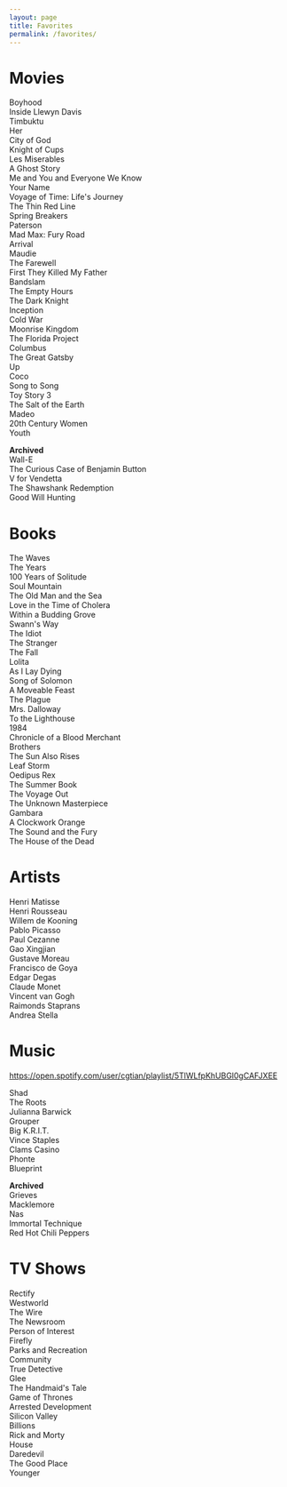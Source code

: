 ```yaml
---
layout: page
title: Favorites
permalink: /favorites/
---
```

Movies
==
Boyhood  
Inside Llewyn Davis  
Timbuktu  
Her  
City of God  
Knight of Cups  
Les Miserables  
A Ghost Story  
Me and You and Everyone We Know  
Your Name  
Voyage of Time: Life's Journey  
The Thin Red Line  
Spring Breakers  
Paterson  
Mad Max: Fury Road   
Arrival  
Maudie  
The Farewell  
First They Killed My Father  
Bandslam  
The Empty Hours  
The Dark Knight  
Inception  
Cold War   
Moonrise Kingdom  
The Florida Project  
Columbus  
The Great Gatsby  
Up  
Coco  
Song to Song  
Toy Story 3  
The Salt of the Earth   
Madeo   
20th Century Women  
Youth  
  
**Archived**  
Wall-E  
The Curious Case of Benjamin Button  
V for Vendetta  
The Shawshank Redemption  
Good Will Hunting  

Books
==
The Waves  
The Years  
100 Years of Solitude  
Soul Mountain  
The Old Man and the Sea  
Love in the Time of Cholera  
Within a Budding Grove  
Swann's Way  
The Idiot  
The Stranger  
The Fall  
Lolita  
As I Lay Dying  
Song of Solomon  
A Moveable Feast  
The Plague  
Mrs. Dalloway  
To the Lighthouse  
1984  
Chronicle of a Blood Merchant  
Brothers  
The Sun Also Rises  
Leaf Storm  
Oedipus Rex  
The Summer Book  
The Voyage Out  
The Unknown Masterpiece  
Gambara  
A Clockwork Orange  
The Sound and the Fury  
The House of the Dead  

Artists
==
Henri Matisse  
Henri Rousseau  
Willem de Kooning  
Pablo Picasso  
Paul Cezanne  
Gao Xingjian  
Gustave Moreau  
Francisco de Goya  
Edgar Degas  
Claude Monet  
Vincent van Gogh  
Raimonds Staprans  
Andrea Stella  

Music
==
<https://open.spotify.com/user/cgtian/playlist/5TlWLfpKhUBGl0gCAFJXEE>  
  
Shad  
The Roots  
Julianna Barwick  
Grouper  
Big K.R.I.T.  
Vince Staples  
Clams Casino  
Phonte  
Blueprint  
  
**Archived**  
Grieves  
Macklemore  
Nas  
Immortal Technique  
Red Hot Chili Peppers  

TV Shows
==
Rectify  
Westworld  
The Wire  
The Newsroom  
Person of Interest  
Firefly  
Parks and Recreation  
Community  
True Detective  
Glee  
The Handmaid's Tale  
Game of Thrones  
Arrested Development  
Silicon Valley  
Billions  
Rick and Morty  
House  
Daredevil  
The Good Place  
Younger  
